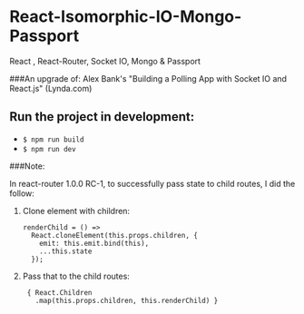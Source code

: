 # React-Isomorphic-IO-Mongo-Passport
React , React-Router, Socket IO, Mongo &amp; Passport

###An upgrade of: Alex Bank's "Building a Polling App with Socket IO and React.js" (Lynda.com)

## Run the project in development:
* `$ npm run build`
* `$ npm run dev`

###Note:

In react-router 1.0.0 RC-1, to successfully pass state to child routes, I did the follow:

1. Clone element with children:

       renderChild = () =>
         React.cloneElement(this.props.children, {
           emit: this.emit.bind(this),
           ...this.state
         });

2. Pass that to the child routes:
       
        { React.Children
          .map(this.props.children, this.renderChild) }       
